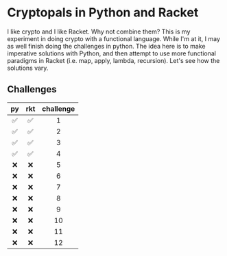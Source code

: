 # Cryptopals in Python and Racket

I like crypto and I like Racket. Why not combine them? This is my experiment in doing crypto with a functional language. While I'm at it, I may as well finish doing the challenges in python. The idea here is to make imperative solutions with Python, and then attempt to use more functional paradigms in Racket (i.e. map, apply, lambda, recursion). Let's see how the solutions vary.

## Challenges

| py                 | rkt                | challenge |
|:------------------:|:------------------:|:---------:|
| :white_check_mark: | :white_check_mark: | 1 |
| :white_check_mark: | :white_check_mark: | 2 |
| :white_check_mark: | :white_check_mark: | 3 |
| :white_check_mark: | :white_check_mark: | 4 |
| :x:                | :x:                | 5 |
| :x:                | :x:                | 6 |
| :x:                | :x:                | 7 |
| :x:                | :x:                | 8 |
| :x:                | :x:                | 9 |
| :x:                | :x:                | 10 |
| :x:                | :x:                | 11 |
| :x:                | :x:                | 12 |

